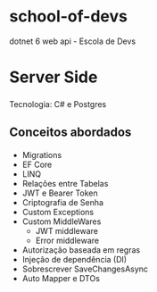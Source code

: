 # school-of-devs
dotnet 6 web api - Escola de Devs


# Server Side <h3>
  
  Tecnologia: C# e Postgres
  
  ## Conceitos abordados <h4>
  
  * Migrations
  * EF Core
  * LINQ
  * Relações entre Tabelas
  * JWT e Bearer Token
  * Criptografia de Senha
  * Custom Exceptions
  * Custom MiddleWares
      * JWT middleware
      * Error middleware
  * Autorização baseada em regras
  * Injeção de dependência (DI)
  * Sobrescrever SaveChangesAsync
  * Auto Mapper e DTOs
